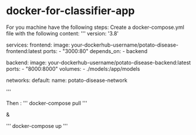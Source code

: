 # docker-for-classifier-app

For you machine have the following steps:
Create a docker-compose.yml file with the following content:
'''
version: '3.8'

services:
  frontend:
    image: your-dockerhub-username/potato-disease-frontend:latest
    ports:
      - "3000:80"
    depends_on:
      - backend

  backend:
    image: your-dockerhub-username/potato-disease-backend:latest
    ports:
      - "8000:8000"
    volumes:
      - ./models:/app/models

networks:
  default:
    name: potato-disease-network

'''

Then :
'''
docker-compose pull
'''

&

'''
docker-compose up 
'''
